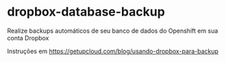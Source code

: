 # dropbox-database-backup
Realize backups automáticos de seu banco de dados do Openshift em sua conta Dropbox

Instruções em https://getupcloud.com/blog/usando-dropbox-para-backup
